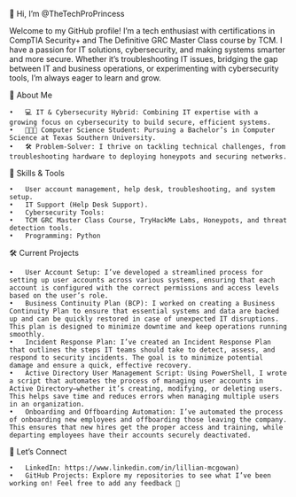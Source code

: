 👋 Hi, I’m @TheTechProPrincess

Welcome to my GitHub profile! I’m a tech enthusiast with certifications in CompTIA Security+ and The Definitive GRC Master Class course by TCM. I have a passion for IT solutions, cybersecurity, and making systems 
smarter and more secure. Whether it’s troubleshooting IT issues, bridging the gap between IT and business operations, or experimenting with cybersecurity tools, 
I’m always eager to learn and grow.

🌟 About Me

	•	💻 IT & Cybersecurity Hybrid: Combining IT expertise with a growing focus on cybersecurity to build secure, efficient systems.
	•	🧑🏾‍🎓 Computer Science Student: Pursuing a Bachelor’s in Computer Science at Texas Southern University.
	•	🛠️ Problem-Solver: I thrive on tackling technical challenges, from troubleshooting hardware to deploying honeypots and securing networks.
 

🔧 Skills & Tools

	•	User account management, help desk, troubleshooting, and system setup.
	•	IT Support (Help Desk Support).
	•	Cybersecurity Tools:
	•	TCM GRC Master Class Course, TryHackMe Labs, Honeypots, and threat detection tools.
	•	Programming: Python

🛠️ Current Projects

	•	User Account Setup: I’ve developed a streamlined process for setting up user accounts across various systems, ensuring that each account is configured with the correct permissions and access levels based on the user’s role.
	•	Business Continuity Plan (BCP): I worked on creating a Business Continuity Plan to ensure that essential systems and data are backed up and can be quickly restored in case of unexpected IT disruptions. This plan is designed to minimize downtime and keep operations running smoothly.
	•	Incident Response Plan: I’ve created an Incident Response Plan that outlines the steps IT teams should take to detect, assess, and respond to security incidents. The goal is to minimize potential damage and ensure a quick, effective recovery.
	•	Active Directory User Management Script: Using PowerShell, I wrote a script that automates the process of managing user accounts in Active Directory—whether it’s creating, modifying, or deleting users. This helps save time and reduces errors when managing multiple users in an organization.
	•	Onboarding and Offboarding Automation: I’ve automated the process of onboarding new employees and offboarding those leaving the company. This ensures that new hires get the proper access and training, while departing employees have their accounts securely deactivated.

🤝 Let’s Connect

	•	LinkedIn: https://www.linkedin.com/in/lillian-mcgowan)
	•	GitHub Projects: Explore my repositories to see what I’ve been working on! Feel free to add any feedback 🤗

<!---
TheTechProPrincess/TheTechProPrincess is a ✨ special ✨ repository because its `README.md` (this file) appears on your GitHub profile.
You can click the Preview link to take a look at your changes.
--->
